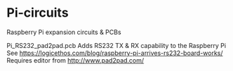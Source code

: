 Pi-circuits
===========

Raspberry Pi expansion circuits &amp; PCBs

Pi_RS232_pad2pad.pcb
 Adds RS232 TX & RX capability to the Raspberry Pi
 See https://logicethos.com/blog/raspberry-pi-arrives-rs232-board-works/
 Requires editor from http://www.pad2pad.com/
